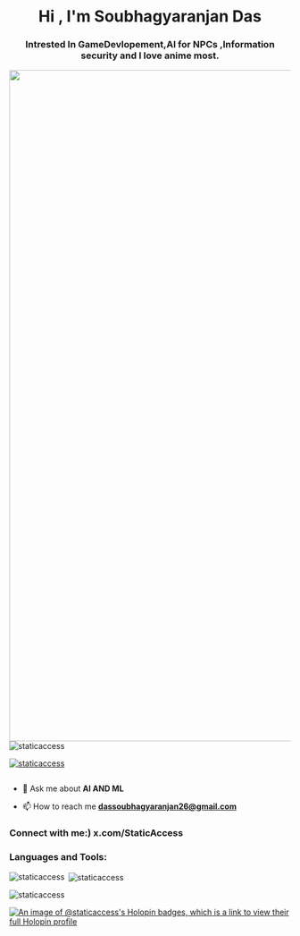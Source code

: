 <h1 align="center">Hi , I'm Soubhagyaranjan Das</h1>
<h3 align="center">Intrested In GameDevlopement,AI for NPCs ,Information security and I love anime most.</h3>
<img align="right" width="1200" src="https://media.tenor.com/MGBeka7ceIYAAAAC/studio-ghibli.gif">

<p align="left"> <img src="https://komarev.com/ghpvc/?username=staticaccess&label=Profile%20views&color=0e75b6&style=flat" alt="staticaccess" /> </p>

<p align="left"> <a href="https://github.com/ryo-ma/github-profile-trophy"><img src="https://github-profile-trophy.vercel.app/?username=staticaccess" alt="staticaccess" /></a> </p>

<p align="left"> <a href="https://twitter.com/" target="blank"><img src="https://img.shields.io/twitter/follow/?logo=twitter&style=for-the-badge" alt="" /></a> </p>

- 💬 Ask me about **AI AND ML**

- 📫 How to reach me **dassoubhagyaranjan26@gmail.com**

<h3 align="left">Connect with me:) x.com/StaticAccess</h3>

<p align="left">
</p>

<h3 align="left">Languages and Tools:</h3>


<p><img align="left" src="https://github-readme-stats.vercel.app/api/top-langs?username=staticaccess&show_icons=true&locale=en&layout=compact" alt="staticaccess" /></p>

<p>&nbsp;<img align="center" src="https://github-readme-stats.vercel.app/api?username=staticaccess&show_icons=true&locale=en" alt="staticaccess" /></p>

<p><img align="center" src="https://github-readme-streak-stats.herokuapp.com/?user=staticaccess&" alt="staticaccess" /></p>

[![An image of @staticaccess's Holopin badges, which is a link to view their full Holopin profile](https://holopin.me/staticaccess)](https://holopin.io/@staticaccess)
